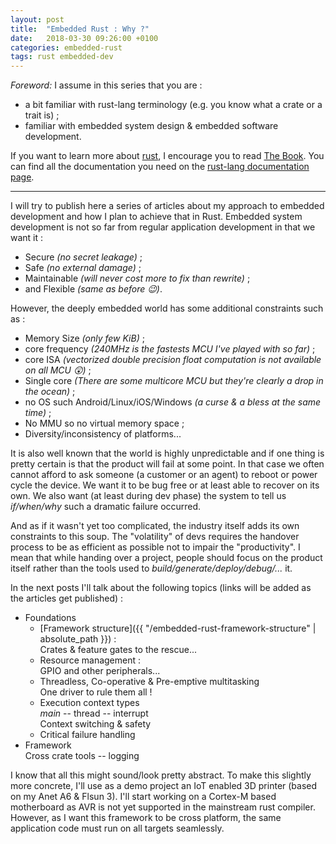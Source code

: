```yaml
---
layout: post
title:  "Embedded Rust : Why ?"
date:   2018-03-30 09:26:00 +0100
categories: embedded-rust
tags: rust embedded-dev
---
```


*Foreword:* I assume in this series that you are :
- a bit familiar with rust-lang terminology (e.g. you know what a crate or a trait is) ;
- familiar with embedded system design & embedded software development.

If you want to learn more about [rust](rust-lang.org), I encourage you to read [The Book](https://doc.rust-lang.org/book/first-edition/). You can find all the documentation you need on the [rust-lang documentation page](https://doc.rust-lang.org/).

---

I will try to publish here a series of articles about my approach to embedded development and how I plan to achieve that in Rust.
Embedded system development is not so far from regular application development in that we want it :
- Secure *(no secret leakage)* ;
- Safe *(no external damage)* ;
- Maintainable *(will never cost more to fix than rewrite)* ;
- and Flexible *(same as before 😉)*.

However, the deeply embedded world has some additional constraints such as :
- Memory Size *(only few KiB)* ;
- core frequency *(240MHz is the fastests MCU I've played with so far)* ;
- core ISA *(vectorized double precision float computation is not available on all MCU 😲)* ;
- Single core *(There are some multicore MCU but they're clearly a drop in the ocean)* ;
- no OS such Android/Linux/iOS/Windows *(a curse & a bless at the same time)* ;
- No MMU so no virtual memory space ;
- Diversity/inconsistency of platforms...

It is also well known that the world is highly unpredictable and if one thing is pretty certain is
that the product will fail at some point. In that case we often cannot afford  to ask someone (a
customer or an agent) to reboot or power cycle the device. We want it to be bug free or at least able to
recover on its own. We also want (at least during dev phase) the system to tell us *if/when/why*
such a dramatic failure occurred.

And as if it wasn't yet too complicated, the industry itself adds its own constraints to this soup.
The "volatility" of devs requires the handover process to be as efficient as possible not to impair
the "productivity". I mean that while handing over a project, people should focus on the product
itself rather than the tools used to *build/generate/deploy/debug/...* it.

In the next posts I'll talk about the following topics (links will be added as the articles get
published) :

- Foundations
  - [Framework structure]({{ "/embedded-rust-framework-structure" | absolute_path }}) :  
    Crates & feature gates to the rescue...
  - Resource management :  
    GPIO and other peripherals...
  - Threadless, Co-operative & Pre-emptive multitasking  
    One driver to rule them all !
  - Execution context types  
    *main* -- thread -- interrupt  
    Context switching & safety
  - Critical failure handling
- Framework  
  Cross crate tools -- logging

I know that all this might sound/look pretty abstract. To make this slightly more concrete, I'll
use as a demo project an IoT enabled 3D printer (based on my Anet A6 & Flsun 3). I'll start working
on a Cortex-M based motherboard as AVR is not yet supported in the mainstream rust compiler. However,
as I want this framework to be cross platform, the same application code must run on all targets
seamlessly.

